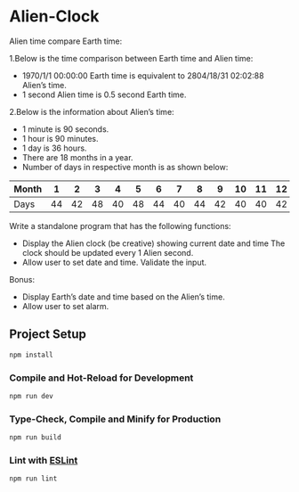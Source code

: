# Alien-Clock

Alien time compare Earth time:

1.Below is the time comparison between Earth time and Alien time:

- 1970/1/1 00:00:00 Earth time is equivalent to 2804/18/31 02:02:88 Alien’s time.
- 1 second Alien time is 0.5 second Earth time.

2.Below is the information about Alien’s time:

- 1 minute is 90 seconds.
- 1 hour is 90 minutes.
- 1 day is 36 hours.
- There are 18 months in a year.
- Number of days in respective month is as shown below:

| Month | 1   | 2   | 3   | 4   | 5   | 6   | 7   | 8   | 9   | 10  | 11  | 12  | 13  | 14  | 15  | 16  | 17  | 18  |
| ----- | --- | --- | --- | --- | --- | --- | --- | --- | --- | --- | --- | --- | --- | --- | --- | --- | --- | --- |
| Days  | 44  | 42  | 48  | 40  | 48  | 44  | 40  | 44  | 42  | 40  | 40  | 42  | 44  | 48  | 42  | 40  | 44  | 38  |

Write a standalone program that has the following functions:

- Display the Alien clock (be creative) showing current date and time The clock should be updated every 1 Alien second.
- Allow user to set date and time. Validate the input. 

Bonus:

- Display Earth’s date and time based on the Alien’s time.
- Allow user to set alarm.

## Project Setup

```sh
npm install
```

### Compile and Hot-Reload for Development

```sh
npm run dev
```

### Type-Check, Compile and Minify for Production

```sh
npm run build
```

### Lint with [ESLint](https://eslint.org/)

```sh
npm run lint
```
